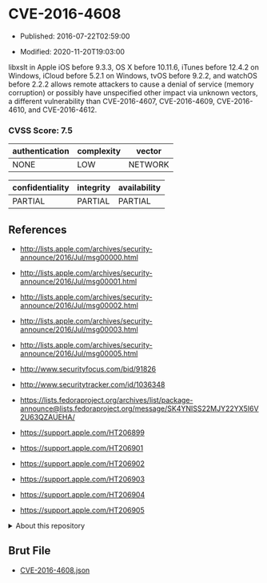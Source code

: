 # CVE-2016-4608

- Published: 2016-07-22T02:59:00

- Modified: 2020-11-20T19:03:00

libxslt in Apple iOS before 9.3.3, OS X before 10.11.6, iTunes before 12.4.2 on Windows, iCloud before 5.2.1 on Windows, tvOS before 9.2.2, and watchOS before 2.2.2 allows remote attackers to cause a denial of service (memory corruption) or possibly have unspecified other impact via unknown vectors, a different vulnerability than CVE-2016-4607, CVE-2016-4609, CVE-2016-4610, and CVE-2016-4612.

### CVSS Score: **7.5**

| authentication | complexity | vector |
| --- | --- | --- |
| NONE | LOW | NETWORK |

| confidentiality | integrity | availability |
| --- | --- | --- |
| PARTIAL | PARTIAL | PARTIAL |

## References

* http://lists.apple.com/archives/security-announce/2016/Jul/msg00000.html

* http://lists.apple.com/archives/security-announce/2016/Jul/msg00001.html

* http://lists.apple.com/archives/security-announce/2016/Jul/msg00002.html

* http://lists.apple.com/archives/security-announce/2016/Jul/msg00003.html

* http://lists.apple.com/archives/security-announce/2016/Jul/msg00005.html

* http://www.securityfocus.com/bid/91826

* http://www.securitytracker.com/id/1036348

* https://lists.fedoraproject.org/archives/list/package-announce@lists.fedoraproject.org/message/SK4YNISS22MJY22YX5I6V2U63QZAUEHA/

* https://support.apple.com/HT206899

* https://support.apple.com/HT206901

* https://support.apple.com/HT206902

* https://support.apple.com/HT206903

* https://support.apple.com/HT206904

* https://support.apple.com/HT206905

<details>
<summary>About this repository</summary> 

  This repository is part of the project [Live Hack CVE](https://github.com/Live-Hack-CVE). Main website can be found [www.live-hack.org](https://www.live-hack.org) 
  
  Made by [Sn0wAlice](https://github.com/Sn0wAlice) for the people that care about security and need to have a feed of the latest CVEs. Hope you enjoy it, don't forget to star the repo and follow me on [Twitter](https://twitter.com/Sn0wAlice) and [Github](https://github.com/Sn0wAlice). And that is my [personnal website](https://www.alice-snow.me/)

  - [Home Page](https://github.com/Live-Hack-CVE)
  - [Framework](https://github.com/Live-Hack-CVE/cve-framework)
  - [CVE database](https://github.com/Live-Hack-CVE/full_database)
  - [Changelog](https://github.com/Live-Hack-CVE/Changelog)
</details>

## Brut File

* [CVE-2016-4608.json](https://raw.githubusercontent.com/Live-Hack-CVE/full_database/main/cves/2016/CVE-2016-4608.json)

